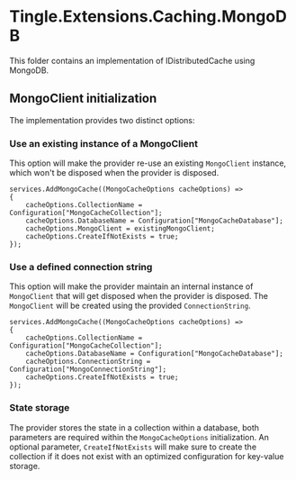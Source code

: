 # Tingle.Extensions.Caching.MongoDB

This folder contains an implementation of IDistributedCache using MongoDB.

## MongoClient initialization

The implementation provides two distinct options:

### Use an existing instance of a MongoClient

This option will make the provider re-use an existing `MongoClient` instance, which won't be disposed when the provider is disposed.

```c-sharp
services.AddMongoCache((MongoCacheOptions cacheOptions) =>
{
    cacheOptions.CollectionName = Configuration["MongoCacheCollection"];
    cacheOptions.DatabaseName = Configuration["MongoCacheDatabase"];
    cacheOptions.MongoClient = existingMongoClient;
    cacheOptions.CreateIfNotExists = true;
});
```

### Use a defined connection string

This option will make the provider maintain an internal instance of `MongoClient` that will get disposed when the provider is disposed. The `MongoClient` will be created using the provided `ConnectionString`.

```c-sharp
services.AddMongoCache((MongoCacheOptions cacheOptions) =>
{
    cacheOptions.CollectionName = Configuration["MongoCacheCollection"];
    cacheOptions.DatabaseName = Configuration["MongoCacheDatabase"];
    cacheOptions.ConnectionString = Configuration["MongoConnectionString"];
    cacheOptions.CreateIfNotExists = true;
});
```

### State storage

The provider stores the state in a collection within a database, both parameters are required within the `MongoCacheOptions` initialization. An optional parameter, `CreateIfNotExists` will make sure to create the collection if it does not exist with an optimized configuration for key-value storage.
